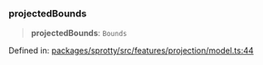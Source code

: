 
### projectedBounds

> **projectedBounds**: `Bounds`

Defined in: [packages/sprotty/src/features/projection/model.ts:44](https://github.com/eclipse-sprotty/sprotty/blob/f9b2433481cc27a1ac0c92d525a92039ae7f6c76/packages/sprotty/src/features/projection/model.ts#L44)
